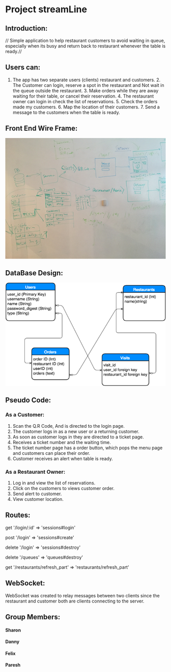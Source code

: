 # Project streamLine


## Introduction:


 //  Simple application to help restaurant customers to avoid waiting in queue, especially when its busy and return back to restaurant whenever the table is ready.//


## Users can:
 1. The app has two separate users (clients) restaurant and customers.
    2. The Customer can login, reserve a spot in the restaurant and Not wait in the queue outside the restaurant.
    3. Make orders while they are away waiting for their table, or cancel their reservation.
    4. The restaurant owner can login in check the list of reservations.
    5. Check the orders made my customers.
    6. Map the location of their customers.
    7. Send a message to the customers when the table is ready.


## Front End Wire Frame:


![](./img/whiteboarding.JPG)



## DataBase Design:


![](./img/Getaway.png)



## Pseudo Code:
### As a Customer:
1. Scan the Q.R Code, And is directed to the login page.
2. The customer logs in as a new user or a returning customer.
3. As soon as customer logs in they are directed to a ticket page.
4. Receives a ticket number and the waiting time.
5. The ticket number page has a order button, which pops the menu page and customers can place their order.
6. Customer receives an alert when table is ready.

### As a Restaurant Owner:
1. Log in and view the list of reservations.
2. Click on the customers to views customer order.
3. Send alert to customer.
4. View customer location.


## Routes:

  get '/login/:id' => 'sessions#login'

  post '/login' => 'sessions#create'

  delete '/login' => 'sessions#destroy'

  delete '/queues' => 'queues#destroy'

  get '/restaurants/refresh_part' => 'restaurants/refresh_part'


## WebSocket:

WebSocket was created to relay messages between two clients
since the restaurant and customer both are clients connecting to the server.


## Group Members:

#### Sharon
#### Danny
#### Felix
#### Paresh
